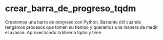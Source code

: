 # crear_barra_de_progreso_tqdm
Crearemos una barra de progreso con Python. Bastante útil cuando tengamos procesos que tomen su tiempo y queramos una manera de medir el avance. Aprovechando la librería tqdm y time
